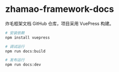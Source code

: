 # zhamao-framework-docs

炸毛框架文档 GitHub 仓库，项目采用 VuePress 构建。
```bash
# 安装依赖
npm install vuepress

# 调试运行
npm run docs:build

# 发布运行
npm run docs:dev
```
